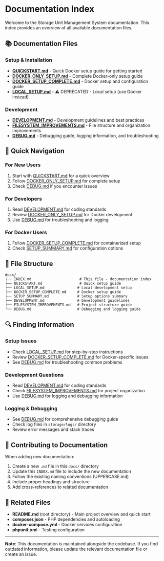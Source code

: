 # Documentation Index

Welcome to the Storage Unit Management System documentation. This index provides an overview of all available documentation files.

## 📚 Documentation Files

### Setup & Installation
- **[QUICKSTART.md](QUICKSTART.md)** - Quick Docker setup guide for getting started
- **[DOCKER_ONLY_SETUP.md](DOCKER_ONLY_SETUP.md)** - Complete Docker-only setup guide
- **[DOCKER_SETUP_COMPLETE.md](DOCKER_SETUP_COMPLETE.md)** - Docker setup and configuration guide
- **[LOCAL_SETUP.md](LOCAL_SETUP.md)** - ⚠️ DEPRECATED - Local setup (use Docker instead)

### Development
- **[DEVELOPMENT.md](DEVELOPMENT.md)** - Development guidelines and best practices
- **[FILESYSTEM_IMPROVEMENTS.md](FILESYSTEM_IMPROVEMENTS.md)** - File structure and organization improvements
- **[DEBUG.md](DEBUG.md)** - Debugging guide, logging information, and troubleshooting

## 🚀 Quick Navigation

### For New Users
1. Start with [QUICKSTART.md](QUICKSTART.md) for a quick overview
2. Follow [DOCKER_ONLY_SETUP.md](DOCKER_ONLY_SETUP.md) for complete setup
3. Check [DEBUG.md](DEBUG.md) if you encounter issues

### For Developers
1. Read [DEVELOPMENT.md](DEVELOPMENT.md) for coding standards
2. Review [DOCKER_ONLY_SETUP.md](DOCKER_ONLY_SETUP.md) for Docker development
3. Use [DEBUG.md](DEBUG.md) for troubleshooting and logging

### For Docker Users
1. Follow [DOCKER_SETUP_COMPLETE.md](DOCKER_SETUP_COMPLETE.md) for containerized setup
2. Check [SETUP_SUMMARY.md](SETUP_SUMMARY.md) for configuration options

## 📁 File Structure

```
docs/
├── INDEX.md                      # This file - documentation index
├── QUICKSTART.md                 # Quick setup guide
├── LOCAL_SETUP.md               # Local development setup
├── DOCKER_SETUP_COMPLETE.md     # Docker setup guide
├── SETUP_SUMMARY.md             # Setup options summary
├── DEVELOPMENT.md               # Development guidelines
├── FILESYSTEM_IMPROVEMENTS.md   # Project structure guide
└── DEBUG.md                     # Debugging and logging guide
```

## 🔍 Finding Information

### Setup Issues
- Check [LOCAL_SETUP.md](LOCAL_SETUP.md) for step-by-step instructions
- Review [DOCKER_SETUP_COMPLETE.md](DOCKER_SETUP_COMPLETE.md) for Docker-specific issues
- See [DEBUG.md](DEBUG.md) for troubleshooting common problems

### Development Questions
- Read [DEVELOPMENT.md](DEVELOPMENT.md) for coding standards
- Check [FILESYSTEM_IMPROVEMENTS.md](FILESYSTEM_IMPROVEMENTS.md) for project organization
- Use [DEBUG.md](DEBUG.md) for logging and debugging information

### Logging & Debugging
- See [DEBUG.md](DEBUG.md) for comprehensive debugging guide
- Check log files in `storage/logs/` directory
- Review error messages and stack traces

## 📝 Contributing to Documentation

When adding new documentation:

1. Create a new `.md` file in this `docs/` directory
2. Update this `INDEX.md` file to include the new documentation
3. Follow the existing naming conventions (UPPERCASE.md)
4. Include proper headings and structure
5. Add cross-references to related documentation

## 🔗 Related Files

- **README.md** (root directory) - Main project overview and quick start
- **composer.json** - PHP dependencies and autoloading
- **docker-compose.yml** - Docker services configuration
- **phpunit.xml** - Testing configuration

---

**Note:** This documentation is maintained alongside the codebase. If you find outdated information, please update the relevant documentation file or create an issue.
